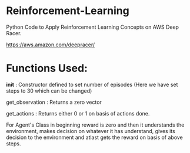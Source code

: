 # Reinforcement-Learning

Python Code to Apply Reinforcement Learning Concepts on AWS Deep Racer.

https://aws.amazon.com/deepracer/

# Functions Used:

__init__ : Constructor defined to set number of episodes (Here we have set steps to 30 which can be changed)

get_observation : Returns a zero vector

get_actions : Returns either 0 or 1 on basis of actions done.

For Agent's Class in beginning reward is zero and then it understands the environment, makes decision on whatever it has understand, gives its decision to the environment and atlast gets the reward on basis of above steps.